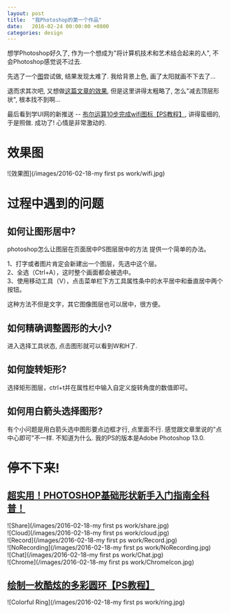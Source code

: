```yaml
---
layout: post
title:  "我Photoshop的第一个作品"
date:   2016-02-24 00:00:00 +0800
categories: design
---
```


想学Photoshop好久了, 作为一个想成为"将计算机技术和艺术结合起来的人", 不会Photoshop感觉说不过去.

先选了一个[图](http://78rbeb.com1.z0.glb.clouddn.com/wp-content/uploads/2016/01/2016012501-e1453645157403.png)尝试做, 结果发现太难了. 我给背景上色, 画了太阳就画不下去了...

退而求其次吧, 又想做[这篇文章的效果](http://www.uisdc.com/photoshop-shape-tool-guide), 但是这里讲得太粗略了, 怎么"减去顶层形状", 根本找不到啊...

最后看到学UI网的新推送 -- [布尔运算10步完成wifi图标【PS教程】](http://mp.weixin.qq.com/s?__biz=MjM5NjA3MTQ5Ng==&mid=402251478&idx=2&sn=862ef558bc4bb0364fc673725afe4ab0&scene=1&srcid=0218tDTiSTrQ9TVcyiNCFznB#rd), 讲得蛮细的, 于是照做. 成功了! 心情是非常激动的.

# 效果图

![效果图](/images/2016-02-18-my first ps work/wifi.jpg)

# 过程中遇到的问题

## 如何让图形居中?

photoshop怎么让图层在页面居中PS图层居中的方法
提供一个简单的办法。

1、打字或者图片肯定会新建出一个图层，先选中这个层。  
2、全选（Ctrl+A），这时整个画面都会被选中。  
3、使用移动工具（V），点击菜单栏下方工具属性条中的水平居中和垂直居中两个按钮。

这种方法不但是文字，其它图像图层也可以居中，很方便。

## 如何精确调整圆形的大小?

进入选择工具状态, 点击图形就可以看到W和H了.

## 如何旋转矩形?

选择矩形图层，ctrl+t并在属性栏中输入自定义旋转角度的数值即可。

## 如何用白箭头选择图形?

有个小问题是用白箭头选中图形要点边框才行, 点里面不行. 感觉跟文章里说的"点中心即可"不一样. 不知道为什么. 我的PS的版本是Adobe Photoshop 13.0.

# 停不下来!

## [超实用！PHOTOSHOP基础形状新手入门指南全科普！](http://www.uisdc.com/photoshop-shape-tool-guide)

![Share](/images/2016-02-18-my first ps work/share.jpg)  
![Cloud](/images/2016-02-18-my first ps work/cloud.jpg)  
![Record](/images/2016-02-18-my first ps work/Record.jpg)  
![NoRecording](/images/2016-02-18-my first ps work/NoRecording.jpg)  
![Chat](/images/2016-02-18-my first ps work/Chat.jpg)  
![Chrome](/images/2016-02-18-my first ps work/ChromeIcon.jpg)

## [绘制一枚酷炫的多彩圆环【PS教程】](http://www.xueui.cn/tutorials/draw-a-cool-colorful-ring-ps.html)

![Colorful Ring](/images/2016-02-18-my first ps work/ring.jpg)